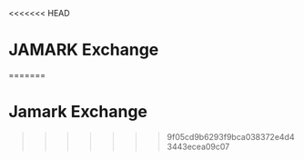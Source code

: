 <<<<<<< HEAD
# JAMARK Exchange

=======
# Jamark Exchange
>>>>>>> 9f05cd9b6293f9bca038372e4d43443ecea09c07
